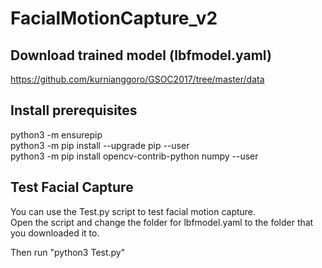 # FacialMotionCapture_v2

## Download trained model (lbfmodel.yaml)
https://github.com/kurnianggoro/GSOC2017/tree/master/data

## Install prerequisites    
python3 -m ensurepip<br/>
python3 -m pip install --upgrade pip --user<br/>
python3 -m pip install opencv-contrib-python numpy --user

## Test Facial Capture
You can use the Test.py script to test facial motion capture.  <br/>
Open the script and change the folder for lbfmodel.yaml to the folder that you downloaded it to.

Then run "python3 Test.py"

